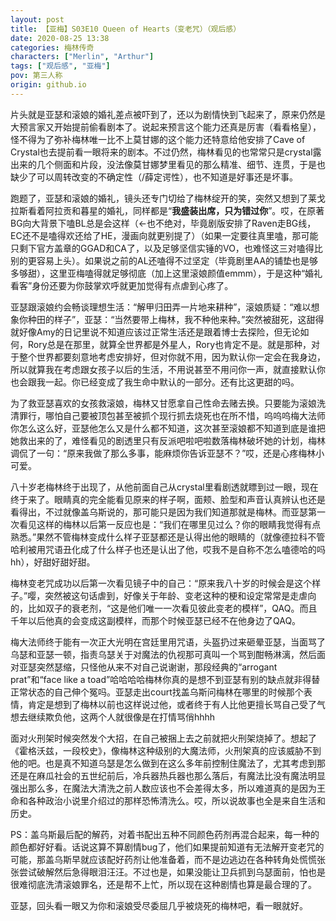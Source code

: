 ```yaml
---
layout: post
title: 【亚梅】S03E10 Queen of Hearts（变老咒）（观后感）
date: 2020-08-25 13:38
categories: 梅林传奇
characters: ["Merlin", "Arthur"]
tags: ["观后感", "亚梅"]
pov: 第三人称
origin: github.io
---
```


片头就是亚瑟和滚娘的婚礼差点被吓到了，还以为剧情快到飞起来了，原来仍然是大预言家又开始提前偷看剧本了。说起来预言这个能力还真是厉害（看看格皇），怪不得为了弥补梅林唯一比不上莫甘娜的这个能力还特意给他安排了Cave of Crystal也去提前看一眼将来的剧本。不过仍然，梅林看见的也常常只是crystal露出来的几个侧面和片段，没法像莫甘娜梦里看见的那么精准、细节、连贯，于是也缺少了可以周转改变的不确定性（/薛定谔性），也不知道是好事还是坏事。

跑题了，亚瑟和滚娘的婚礼，镜头还专门切给了梅林绽开的笑，突然又想到了莱戈拉斯看着阿拉贡和暮星的婚礼，同样都是“**我盛装出席，只为错过你**”。哎，在原著BG向大背景下嗑BL总是会这样（←也不绝对，毕竟剧版安排了Raven走BG线，EC还不是嗑得欢还给了HE，漫画向就更别提了）（如果一定要往真里嗑，那可能只剩下官方盖章的GGAD和CA了，以及足够坚信实锤的VO，也难怪这三对嗑得比别的更容易上头）。如果说之前的AL还嗑得不过坚定（毕竟剧里AA的铺垫也是够多够甜），这里亚梅嗑得就足够彻底（加上这里滚娘颜值emmm），于是这种“婚礼看客”身份还要为你鼓掌欢呼就更加觉得有点虐到心疼了。

亚瑟跟滚娘约会畅谈理想生活：“解甲归田弄一片地来耕种”，滚娘质疑：“难以想象你种田的样子”，亚瑟：“当然要带上梅林，我不种他来种。”突然被甜死，这甜得就好像Amy的日记里说不知道应该过正常生活还是跟着博士去探险，但无论如何，Rory总是在那里，就算全世界都是外星人，Rory也肯定不是。就是那种，对于整个世界都要刻意地考虑安排好，但对你就不用，因为默认你一定会在我身边，所以就算我在考虑跟女孩子以后的生活，不用说甚至不用问你一声，就直接默认你也会跟我一起。你已经变成了我生命中默认的一部分。还有比这更甜的吗。

为了救亚瑟喜欢的女孩救滚娘，梅林又甘愿拿自己性命去赌去换。只要能为滚娘洗清罪行，哪怕自己要被顶包甚至被抓个现行抓去烧死也在所不惜，呜呜呜梅大法师你怎么这么好，亚瑟他怎么又是什么都不知道，这次甚至滚娘都不知道到底是谁把她救出来的了，难怪看见的剧透里只有反派吧啦吧啦数落梅林破坏她的计划，梅林调侃了一句：“原来我做了那么多事，能麻烦你告诉亚瑟不？”哎，还是心疼梅林小可爱。

八十岁老梅林终于出现了，从他前面自己从crystal里看剧透就瞟到过一眼，现在终于来了。眼睛真的完全能看见原来的样子啊，面颊、脸型和声音认真辨认也还是看得出，不过就像盖乌斯说的，那可能只是因为我们知道那就是梅林。而亚瑟第一次看见这样的梅林以后第一反应也是：“我们在哪里见过么？你的眼睛我觉得有点熟悉。”果然不管梅林变成什么样子亚瑟都还是认得出他的眼睛的（就像德拉科不管哈利被用咒语丑化成了什么样子也还是认出了他，哎我不是自称不怎么嗑德哈的吗hh），好甜好甜好甜。

梅林变老咒成功以后第一次看见镜子中的自己：“原来我八十岁的时候会是这个样子。”嘤，突然被这句话虐到，好像关于年龄、变老这种的梗和设定常常是走虐向的，比如双子的衰老剂，“这是他们唯一一次看见彼此变老的模样”，QAQ。而且千年以后他真的会变成这副模样，而那个时候亚瑟已经不在他身边了QAQ。

梅大法师终于能有一次正大光明在宫廷里用咒语，头盔扔过来砸晕亚瑟，当面骂了乌瑟和亚瑟一顿，指责乌瑟关于对魔法的仇视那可真叫一个骂到酣畅淋漓，然后面对亚瑟突然瑟缩，只怪他从来不对自己说谢谢，那段经典的“arrogant prat”和“face like a toad”哈哈哈哈梅林你真的是想不到亚瑟有别的缺点就非得替正常状态的自己伸个冤吗。亚瑟走出court找盖乌斯问梅林在哪里的时候那个表情，肯定是想到了梅林以前也这样说过他，或者终于有人比他更擅长骂自己受了气想去继续欺负他，这两个人就很像是在打情骂俏hhhh

面对火刑架时候突然发个大招，在自己被捆上去之前就把火刑架烧掉了。想起了《霍格沃兹，一段校史》，像梅林这种级别的大魔法师，火刑架真的应该威胁不到他的吧。也是真不知道乌瑟是怎么做到在这么多年前控制住魔法了，尤其考虑到那还是在麻瓜社会的五世纪前后，冷兵器热兵器也那么落后，有魔法比没有魔法明显强出那么多，在魔法大清洗之前人数应该也不会差得太多，所以难道真的是因为王命和各种政治小说里介绍过的那样恐怖清洗么。哎，所以说故事也全是来自生活和历史。

PS：盖乌斯最后配的解药，对着书配出五种不同颜色药剂再混合起来，每一种的颜色都好好看。话说这算不算剧情bug了，他们如果提前知道有无法解开变老咒的可能，那盖乌斯早就应该配好药剂让他准备着，而不是边逃边在各种转角处慌慌张张尝试破解然后急得眼泪汪汪。不过也是，如果没能让卫兵抓到乌瑟面前，怕也是很难彻底洗清滚娘罪名，还是帮不上忙，所以现在这种剧情也算是最合理的了。

亚瑟，回头看一眼又为你和滚娘受尽委屈几乎被烧死的梅林吧，看一眼就好。